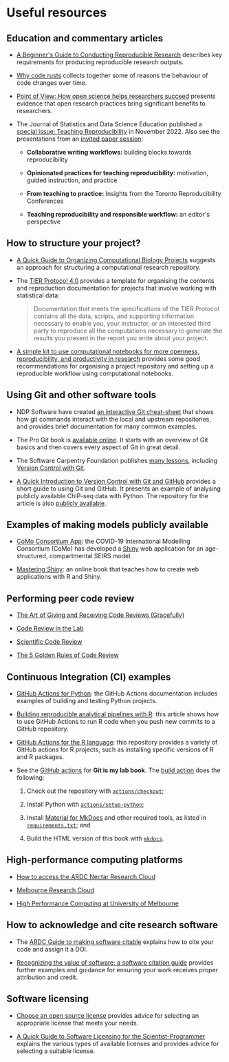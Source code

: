 # Useful resources

## Education and commentary articles

- [A Beginner's Guide to Conducting Reproducible Research](https://doi.org/10.1002/bes2.1801) describes key requirements for producing reproducible research outputs.

- [Why code rusts](http://www.tdda.info/why-code-rusts) collects together some of reasons the behaviour of code changes over time.

- [Point of View: How open science helps researchers succeed](https://doi.org/10.7554/eLife.16800) presents evidence that open research practices bring significant benefits to researchers.

- The Journal of Statistics and Data Science Education published a [special issue: Teaching Reproducibility](https://www.tandfonline.com/toc/ujse21/30/3?nav=tocList) in November 2022.
  Also see the presentations from an [invited paper session](https://github.com/ttimbers/jsm2023-teaching-reproducibility-and-responsible-workflow):

    - **Collaborative writing workflows:** building blocks towards reproducibility

    - **Opinionated practices for teaching reproducibility:** motivation, guided instruction, and practice

    - **From teaching to practice:** Insights from the Toronto Reproducibility Conferences

    - **Teaching reproducibility and responsible workflow:** an editor's perspective

## How to structure your project?

- [A Quick Guide to Organizing Computational Biology Projects](https://doi.org/10.1371/journal.pcbi.1000424) suggests an approach for structuring a computational research repository.

- The [TIER Protocol 4.0](https://www.projecttier.org/tier-protocol/protocol-4-0/#%3A~%3Atext%3DFlexibility%20and%20Adaptability%20of%20the%20TIER%20Protocol) provides a template for organising the contents and reproduction documentation for projects that involve working with statistical data:

    > Documentation that meets the specifications of the TIER Protocol contains all the data, scripts, and supporting information necessary to enable you, your instructor, or an interested third party to reproduce all the computations necessary to generate the results you present in the report you write about your project.

- [A simple kit to use computational notebooks for more openness, reproducibility, and productivity in research](https://doi.org/10.1371/journal.pcbi.1010356) provides some good recommendations for organising a project repository and setting up a reproducible workflow using computational notebooks.

## Using Git and other software tools

- NDP Software have created [an interactive Git cheat-sheet](https://ndpsoftware.com/git-cheatsheet.html) that shows how git commands interact with the local and upstream repositories, and provides brief documentation for many common examples.

- The Pro Git book is [available online](https://git-scm.com/book).
  It starts with an overview of Git basics and then covers every aspect of Git in great detail.

- The Software Carpentry Foundation publishes [many lessons](https://software-carpentry.org/lessons/), including [Version Control with Git](https://swcarpentry.github.io/git-novice/).

- [A Quick Introduction to Version Control with Git and GitHub](https://doi.org/10.1371/journal.pcbi.1004668) provides a short guide to using Git and GitHub.
  It presents an example of analysing publicly available ChIP-seq data with Python.
  The repository for the article is also [publicly available](https://github.com/jdblischak/git-for-science).

## Examples of making models publicly available

- [CoMo Consortium App](https://comomodel.net/): the COVID-19 International Modelling Consortium (CoMo) has developed a [Shiny](https://shiny.posit.co/) web application for an age-structured, compartmental SEIRS model.

- [Mastering Shiny](https://mastering-shiny.org/): an online book that teaches how to create web applications with R and Shiny.

## Performing peer code review

- [The Art of Giving and Receiving Code Reviews (Gracefully)](https://www.alexandra-hill.com/2018/06/25/the-art-of-giving-and-receiving-code-reviews/)

- [Code Review in the Lab](https://ropensci.org/blog/2018/11/29/codereview/)

- [Scientific Code Review](https://uwescience.github.io/neuroinformatics/2017/10/08/code-review.html)

- [The 5 Golden Rules of Code Review](https://www.semasoftware.com/blog/the-5-golden-rules-of-code-reviews)

## Continuous Integration (CI) examples

- [GitHub Actions for Python](https://docs.github.com/en/actions/automating-builds-and-tests/building-and-testing-python): the GitHub Actions documentation includes examples of building and testing Python projects.

- [Building reproducible analytical pipelines with R](https://raps-with-r.dev/ci_cd.html): this article shows how to use GitHub Actions to run R code when you push new commits to a GitHub repository.

- [GitHub Actions for the R language](https://github.com/r-lib/actions): this repository provides a variety of GitHub actions for R projects, such as installing specific versions of R and R packages.

- See the [GitHub actions](https://github.com/robmoss/git-is-my-lab-book/tree/master/.github/workflows) for **Git is my lab book**.
  The [build action](https://github.com/robmoss/git-is-my-lab-book/blob/master/.github/workflows/build.yml) does the following:

    1. Check out the repository with [`actions/checkout`](https://github.com/actions/checkout);

    2. Install Python with [`actions/setup-python`](https://github.com/actions/setup-python);

    3. Install [Material for MkDocs](https://squidfunk.github.io/mkdocs-material/) and other required tools, as listed in [`requirements.txt`](https://github.com/robmoss/git-is-my-lab-book/blob/master/requirements.txt); and

    4. Build the HTML version of this book with [`mkdocs`](https://www.mkdocs.org/).

## High-performance computing platforms

- [How to access the ARDC Nectar Research Cloud](https://ardc.edu.au/services/nectar-research-cloud/how-to-access-the-ardc-nectar-research-cloud/)

- [Melbourne Research Cloud](https://docs.cloud.unimelb.edu.au/)

- [High Performance Computing at University of Melbourne](https://dashboard.hpc.unimelb.edu.au/)

## How to acknowledge and cite research software

- The [ARDC Guide to making software citable](https://doi.org/10.5281/zenodo.5003989) explains how to cite your code and assign it a DOI.

- [Recognizing the value
of software: a software citation guide](https://doi.org/10.12688/f1000research.26932.2) provides further examples and guidance for ensuring your work receives proper attribution and credit.

## Software licensing

- [Choose an open source license](https://choosealicense.com/) provides advice for selecting an appropriate license that meets your needs.

- [A Quick Guide to Software Licensing for the Scientist-Programmer](https://doi.org/10.1371/journal.pcbi.1002598) explains the various types of available licenses and provides advice for selecting a suitable license.
